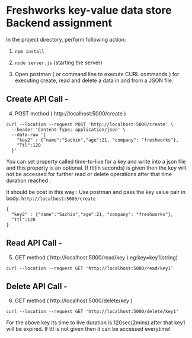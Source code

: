 # Freshworks key-value data store Backend assignment 

In the project directory, perform following action: 

1.	`npm install`  
2.	`node server.js` (starting the server)

3.	Open postman ( or command line to execute CURL commands ) for executing create, read and delete a data in and from a JSON file.

## Create API Call -

4.	POST method ( http://localhost:5000/create )

```
curl --location --request POST 'http://localhost:5000/create' \
  --header 'Content-Type: application/json' \
  --data-raw '{
    "key2" : {"name":"Sachin","age":21, "company": "freshworks"},
    "Ttl":120
  }'
```
You can set property called time-to-live for a key and write into a json file and this property is an optional. If ttl(in seconds) is given then the key will not be accessed for further read or delete operations after that time duration reached .

It should be post in this way : Use postman and pass the key value pair in body.
`http://localhost:5000/create`

```
{
  "key2" : {"name":"Sachin","age":21, "company": "freshworks"},
  "Ttl":120
}
```

## Read API Call - 

5.	GET method ( http://localhost:5000/read/key ) eg:key=key1(string)

`curl --location --request GET 'http://localhost:5000/read/key1'`

## Delete API Call - 

6.	GET method ( http://localhost:5000/delete/key )

`curl --location --request GET 'http://localhost:5000/delete/key1'`


For the above key its time to live duration is 120sec(2mins) after that key1 will be expired. If ttl is not given then it can be accessed everytime!